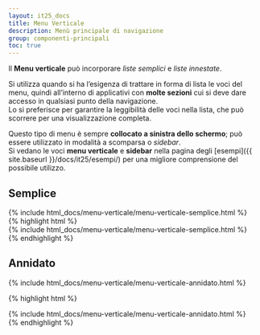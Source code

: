 ```yaml
---
layout: it25_docs
title: Menu Verticale
description: Menù principale di navigazione
group: componenti-principali
toc: true
---
```


Il **Menu verticale** può incorporare _liste semplici_ e _liste innestate_.  

Si utilizza quando si ha l’esigenza di trattare in forma di lista le voci del menu, quindi all’interno di applicativi con **molte sezioni** cui si deve dare accesso in qualsiasi punto della navigazione.  
Lo si preferisce per garantire la leggibilità delle voci nella lista, che può scorrere per una visualizzazione completa.

Questo tipo di menu è sempre **collocato a sinistra dello schermo**; può essere utilizzato in modalità a scomparsa o *sidebar*.  
Si vedano le voci **menu verticale** e **sidebar** nella pagina degli [esempi]({{ site.baseurl }}/docs/it25/esempi/) per una migliore comprensione del possibile utilizzo.


## Semplice

<div class="bd-example">
  <div class="container-fluid">
    <div class="row">
      <div class="col-md-4 it25-sidebar">
      {% include html_docs/menu-verticale/menu-verticale-semplice.html %}
      </div>
    </div>
  </div>
</div>
{% highlight html %}
<div class="col-md-4 it25-sidebar">
 {% include html_docs/menu-verticale/menu-verticale-semplice.html %}
</div>
{% endhighlight %}


## Annidato

<div class="bd-example" style="">
  <div class="container-fluid">
    <div class="row">
      <div class="col-md-4 it25-sidebar">
        {% include html_docs/menu-verticale/menu-verticale-annidato.html %}
      </div>
    </div>
  </div>
</div>

{% highlight html %}
<div class="col-md-4 it25-sidebar">
{% include html_docs/menu-verticale/menu-verticale-annidato.html %}
</div>
{% endhighlight %}
